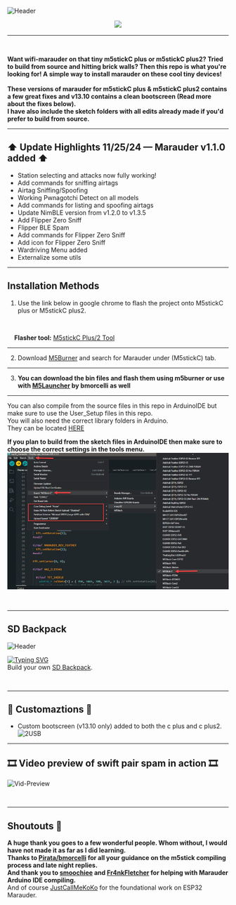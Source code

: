 ![Header](Images/main-header.png)
<br>

<p align="center">
<img src="https://github.com/ATOMNFT/M5stick-Marauder/blob/main/Images/Repolike.svg">
</p>

---

<br>

<b>Want wifi-marauder on that tiny m5stickC plus or m5stickC plus2? Tried to build from source and hitting brick walls? Then this repo is what you're looking for! A simple way to install marauder on these cool tiny devices! 
<br><br>
These versions of marauder for m5stickC plus & m5stickC plus2 contains a few great fixes and v13.10 contains a clean bootscreen (Read more about the fixes below). <br>
I have also include the sketch folders with all edits already made if you'd prefer to build from source.</b>

---

## ⬆ Update Highlights 11/25/24 — Marauder v1.1.0 added ⬆
- Station selecting and attacks now fully working!
- Add commands for sniffing airtags
- Airtag Sniffing/Spoofing
- Working Pwnagotchi Detect on all models
- Add commands for listing and spoofing airtags
- Update NimBLE version from v1.2.0 to v1.3.5
- Add Flipper Zero Sniff
- Flipper BLE Spam
- Add commands for Flipper Zero Sniff
- Add icon for Flipper Zero Sniff
- Wardriving Menu added
- Externalize some utils

---

## Installation Methods
1. Use the link below in google chrome to flash the project onto M5stickC plus or M5stickC plus2. 
<br> 

&nbsp; &nbsp; **Flasher tool:** <a href=https://atomnft.github.io/M5stick-Marauder/flash0.html>M5stickC Plus/2 Tool</a>

<hr>

2. Download <a href=https://docs.m5stack.com/en/download>M5Burner</a> and search for Marauder under (M5stickC) tab.

<hr>

3. <b>You can download the bin files and flash them using m5burner or use with <a href=https://github.com/bmorcelli/M5Stick-Launcher>M5Launcher</a> by bmorcelli as well</b>

<hr>

You can also compile from the source files in this repo in ArduinoIDE but make sure to use the User_Setup files in this repo. 
<br>
You will also need the correct library folders in Arduino. 
<br>
They can be located <a href=https://github.com/justcallmekoko/ESP32Marauder/wiki/installing-firmware-from-source>HERE</a>

<b>If you plan to build from the sketch files in ArduinoIDE then make sure to choose the correct settings in the tools menu.</b>
<img src="https://github.com/ATOMNFT/M5stick-Marauder/blob/main/Images/IDE-settings.png">


<br>
<hr>

## SD Backpack
![Header](Images/a.jpg)

[![Typing SVG](https://readme-typing-svg.demolab.com?font=Fira+Code&pause=1000&color=F7CC08&random=false&width=435&lines=Looking+for+a+sd+attachment;to+expand+the+use+of+your+M5stick%3F)](https://git.io/typing-svg)
<br>
Build your own <a href=https://github.com/ATOMNFT/M5stick-CPlus-SD-Backpack>SD Backpack</a>.

<br>

<hr>

## 🌟 Customaztions 🌟
- Custom bootscreen (v13.10 only) added to both the c plus and c plus2.<br>
![2USB](Images/M5boot-screen.jpg)

<hr>

## 🎞️ Video preview of swift pair spam in action 🎞️

![Vid-Preview](Images/m5stickcp2-blefix.gif)

<br>
<hr>

## Shoutouts 📢
<b>A huge thank you goes to a few wonderful people. Whom without, I would have not made it as far as I did learning.</b> <br>
<b>Thanks to <a href=https://github.com/bmorcelli>Pirata/bmorcelli</a> for all your guidance on the m5stick compiling process and late night replies.</b> <br>
<b>And thank you to <a href=https://github.com/smoochiee>smoochiee</a> and <a href=https://github.com/Fr4nkFletcher>Fr4nkFletcher</a> for helping with Marauder Arduino IDE compiling.</b><br>
And of course <a href=https://github.com/justcallmekoko>JustCallMeKoKo</a> for the foundational work on ESP32 Marauder. 